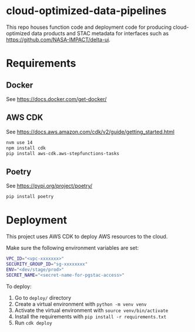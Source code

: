 # cloud-optimized-data-pipelines

This repo houses function code and deployment code for producing cloud-optimized
data products and STAC metadata for interfaces such as https://github.com/NASA-IMPACT/delta-ui.

# Requirements

## Docker

See https://docs.docker.com/get-docker/

## AWS CDK

See https://docs.aws.amazon.com/cdk/v2/guide/getting_started.html

```bash
nvm use 14
npm install cdk
pip install aws-cdk.aws-stepfunctions-tasks
```

## Poetry

See https://pypi.org/project/poetry/

```bash
pip install poetry
```

# Deployment

This project uses AWS CDK to deploy AWS resources to the cloud.

Make sure the following environment variables are set:

```bash
VPC_ID="<vpc-xxxxxxx>"
SECURITY_GROUP_ID="sg-xxxxxxxx"
ENV="<dev/stage/prod>"
SECRET_NAME="<secret-name-for-pgstac-access>"
```

To deploy:

1. Go to `deploy/` directory
2. Create a virtual environment with `python -m venv venv`
3. Activate the virtual environment with `source venv/bin/activate`
4. Install the requirements with `pip install -r requirements.txt`
5. Run `cdk deploy`
